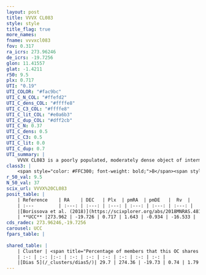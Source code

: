 ```yaml
---
layout: post
title: VVVX CL083
style: style
title_flag: true
more_names: 
fname: vvvxcl083
fov: 0.317
ra_icrs: 273.96246
de_icrs: -19.7256
glon: 11.41557
glat: -1.4211
r50: 9.5
plx: 0.717
UTI: "0.19"
UTI_COLOR: "#fac9bc"
UTI_C_N_COL: "#ffefd2"
UTI_C_dens_COL: "#ffffe8"
UTI_C_C3_COL: "#ffffe8"
UTI_C_lit_COL: "#e0a6b3"
UTI_C_dup_COL: "#dff2cb"
UTI_C_N: 0.37
UTI_C_dens: 0.5
UTI_C_C3: 0.5
UTI_C_lit: 0.0
UTI_C_dup: 0.7
UTI_summary: |
    VVVX CL083 is a poorly populated, moderately dense object of intermediate C3 quality. It is rarely studied in the literature, with no articles listed in the last 7 years.<br><br>This is likely a unique object, which shares a moderate percentage of members with at least one previously reported entry.
class3: |
    <span style="color: #FFC300; font-weight: bold;">B</span><span style="color: #FFC300; font-weight: bold;">B</span>
r_50_val: 9.5
N_50_val: 37
scix_url: VVVX%20CL083
posit_table: |
    | Reference    | RA    | DEC   | Plx  | pmRA  | pmDE   |  Rv  |
    | :---         | :---: | :---: | :---: | :---: | :---: | :---: |
    |[Borissova et al. (2018)](https://scixplorer.org/abs/2018MNRAS.481.3902B) | 273.956 | -19.704 | -- | -- | -- | -- |
    | **UCC** |273.962 | -19.726 | 0.717 | 1.643 | -0.934 | -16.533 | 
cds_radec: 273.96246,-19.7256
carousel: UCC
fpars_table: |
    
shared_table: |
    | Cluster | <span title="Percentage of members that this OC shares with the ones listed">%</span>   | RA   | DEC   | Plx   | pmRA  | pmDE  | Rv | UTI |
    | :-: | :-: |:-: | :-: | :-: | :-: | :-: | :-: | :-: |
    |[Dias 5](/_clusters/dias5/)| 29.7 | 274.36 | -19.73 | 0.74 | 1.79 | -0.95 | -1.82 |0.81 |
---
```

